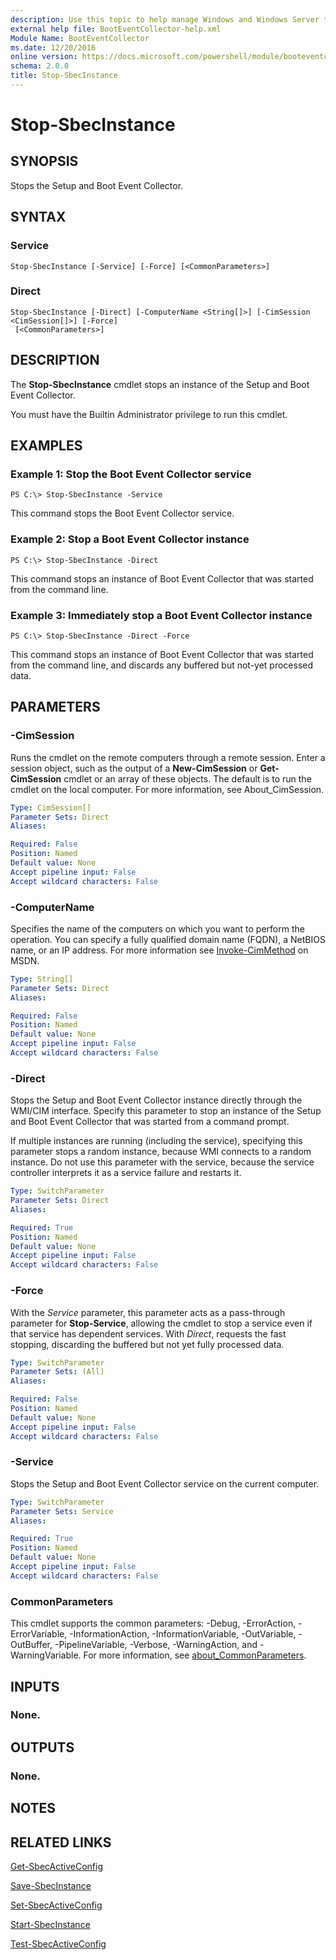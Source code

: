```yaml
---
description: Use this topic to help manage Windows and Windows Server technologies with Windows PowerShell.
external help file: BootEventCollector-help.xml
Module Name: BootEventCollector
ms.date: 12/20/2016
online version: https://docs.microsoft.com/powershell/module/booteventcollector/stop-sbecinstance?view=windowsserver2016-ps&wt.mc_id=ps-gethelp
schema: 2.0.0
title: Stop-SbecInstance
---
```


# Stop-SbecInstance

## SYNOPSIS
Stops the Setup and Boot Event Collector.

## SYNTAX

### Service
```
Stop-SbecInstance [-Service] [-Force] [<CommonParameters>]
```

### Direct
```
Stop-SbecInstance [-Direct] [-ComputerName <String[]>] [-CimSession <CimSession[]>] [-Force]
 [<CommonParameters>]
```

## DESCRIPTION
The **Stop-SbecInstance** cmdlet stops an instance of the Setup and Boot Event Collector.

You must have the Builtin Administrator privilege to run this cmdlet.

## EXAMPLES

### Example 1: Stop the Boot Event Collector service
```
PS C:\> Stop-SbecInstance -Service
```

This command stops the Boot Event Collector service.

### Example 2: Stop a Boot Event Collector instance
```
PS C:\> Stop-SbecInstance -Direct
```

This command stops an instance of Boot Event Collector that was started from the command line.

### Example 3: Immediately stop a Boot Event Collector instance
```
PS C:\> Stop-SbecInstance -Direct -Force
```

This command stops an instance of Boot Event Collector that was started from the command line, and discards any buffered but not-yet processed data.

## PARAMETERS

### -CimSession
Runs the cmdlet on the remote computers through a remote session.
Enter a session object, such as the output of a **New-CimSession** or **Get-CimSession** cmdlet or an array of these objects.
The default is to run the cmdlet on the local computer.
For more information, see About_CimSession.

```yaml
Type: CimSession[]
Parameter Sets: Direct
Aliases: 

Required: False
Position: Named
Default value: None
Accept pipeline input: False
Accept wildcard characters: False
```

### -ComputerName
Specifies the name of the computers on which you want to perform the operation.
You can specify a fully qualified domain name (FQDN), a NetBIOS name, or an IP address.
For more information see [Invoke-CimMethod](https://go.microsoft.com/fwlink/?LinkId=808801) on MSDN.

```yaml
Type: String[]
Parameter Sets: Direct
Aliases: 

Required: False
Position: Named
Default value: None
Accept pipeline input: False
Accept wildcard characters: False
```

### -Direct
Stops the Setup and Boot Event Collector instance directly through the WMI/CIM interface.
Specify this parameter to stop an instance of the Setup and Boot Event Collector that was started from a command prompt.

If multiple instances are running (including the service), specifying this parameter stops a random instance, because WMI connects to a random instance.
Do not use this parameter with the service, because the service controller interprets it as a service failure and restarts it.

```yaml
Type: SwitchParameter
Parameter Sets: Direct
Aliases: 

Required: True
Position: Named
Default value: None
Accept pipeline input: False
Accept wildcard characters: False
```

### -Force
With the *Service* parameter, this parameter acts as a pass-through parameter for **Stop-Service**, allowing the cmdlet to stop a service even if that service has dependent services.
With *Direct*, requests the fast stopping, discarding the buffered but not yet fully processed data.

```yaml
Type: SwitchParameter
Parameter Sets: (All)
Aliases: 

Required: False
Position: Named
Default value: None
Accept pipeline input: False
Accept wildcard characters: False
```

### -Service
Stops the Setup and Boot Event Collector service on the current computer.

```yaml
Type: SwitchParameter
Parameter Sets: Service
Aliases: 

Required: True
Position: Named
Default value: None
Accept pipeline input: False
Accept wildcard characters: False
```

### CommonParameters
This cmdlet supports the common parameters: -Debug, -ErrorAction, -ErrorVariable, -InformationAction, -InformationVariable, -OutVariable, -OutBuffer, -PipelineVariable, -Verbose, -WarningAction, and -WarningVariable. For more information, see [about_CommonParameters](https://go.microsoft.com/fwlink/?LinkID=113216).

## INPUTS

### None.

## OUTPUTS

### None.

## NOTES

## RELATED LINKS

[Get-SbecActiveConfig](./Get-SbecActiveConfig.md)

[Save-SbecInstance](./Save-SbecInstance.md)

[Set-SbecActiveConfig](./Set-SbecActiveConfig.md)

[Start-SbecInstance](./Start-SbecInstance.md)

[Test-SbecActiveConfig](./Test-SbecActiveConfig.md)

